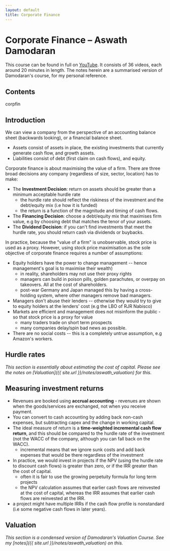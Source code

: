 ```yaml
---
layout: default
title: Corporate Finance
---
```


# Corporate Finance – Aswath Damodaran

This course can be found in full on [YouTube](https://www.youtube.com/playlist?list=PLUkh9m2BorqnDenjSLZ2DHIXrdxoN4Bn_). It consists of 36 videos, each around 20 minutes in length. The notes herein are a summarised version of Damodaran's course, for my personal reference. 

## Contents

corpfin 

## Introduction

We can view a company from the perspective of an accounting balance sheet (backwards looking), or a financial balance sheet.
  - Assets consist of assets in place, the existing investments that currently generate cash flow, and growth assets.
  - Liabilities consist of debt (first claim on cash flows), and equity. 

Corporate finance is about maximising the value of a firm. There are three broad decisions any company (regardless of size, sector, location) has to make:

- The **Investment Decision**: return on assets should be greater than a minimum acceptable hurdle rate
  - the hurdle rate should reflect the riskiness of the investment and the debt/equity mix (i.e how it is funded)
  - the return is a function of the magnitude and timing of cash flows. 
- The **Financing Decision**: choose a debt/equity mix that maximises firm value, e.g by choosing debt that matches the tenor of your assets. 
- The **Dividend Decision**: if you can't find investments that meet the hurdle rate, you should return cash via dividends or buybacks.

In practice, because the "value of a firm" is unobservable, stock price is used as a proxy. However, using stock price maximisation as the sole objective of corporate finance requires a number of assumptions:

- Equity holders have the power to change management -- hence management's goal is to maximise their wealth)
  - in reality, shareholders may not use their proxy rights 
  - managers can build in poison pills, golden parachutes, or overpay on takeovers. All at the cost of shareholders.
  - post-war Germany and Japan managed this by having a cross-holding system, where other managers remove bad managers.
- Managers don't abuse their lenders -- otherwise they would try to give to equity holders at the lenders' cost (e.g the LBO of RJR Nabisco)
- Markets are efficient and management does not misinform the public - so that stock price is a proxy for value
  - many traders trade on short term prospects
  - many companies delay/spin bad news as possible.
- There are no social costs -- this is a completely untrue assumption, e.g Amazon's workers.

## Hurdle rates

*This section is essentially about estimating the cost of capital. Please see the notes on [Valuation]({{ site.url }}/notes/aswath_valuation) for this.*

## Measuring investment returns

- Revenues are booked using **accrual accounting** - revenues are shown when the goods/services are exchanged, not when you receive payment.
- You can convert to cash accounting by adding back non-cash expenses, but subtracting capex and the change in working capital.
- The ideal measure of return is a **time-weighted incremental cash flow return**, and this should be compared to the hurdle rate of the investment (not the WACC of the company, although you can fall back on the WACC).
  - incremental means that we ignore sunk costs and add back expenses that would be there regardless of the investment
- In practice, we would invest in projects if the NPV (using the hurdle rate to discount cash flows) is greater than zero, or if the IRR greater than the cost of capital.
  - often it is fair to use the growing perpetuity formula for long term projects 
  - the NPV calculation assumes that earlier cash flows are reinvested at the cost of capital, whereas the IRR assumes that earlier cash flows are reinvested at the IRR. 
- a project might have multiple IRRs if the cash flow profile is nonstandard (i.e some negative cash flows in later years). 




## Valuation

*This section is a condensed version of Damodaran's Valuation Course. See my [notes]({{ site.url }}/notes/aswath_valuation) on this.*



